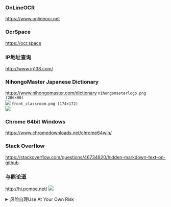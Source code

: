 ### OnLineOCR
https://www.onlineocr.net
### OcrSpace
https://ocr.space

### IP地址查询
http://www.ip138.com/

### NihongoMaster Japanese Dictionary
https://www.nihongomaster.com/dictionary
`nihongomasterlogo.png (286×90)`<br>
![](https://www.nihongomaster.com/images/nihongomasterlogo.png)
`front_classroom.png (174×172)`<br>
![](https://www.nihongomaster.com/images/front_classroom.png)

### Chrome 64bit Windows
https://www.chromedownloads.net/chrome64win/

### Stack Overflow
https://stackoverflow.com/questions/46734820/hidden-markdown-text-on-github

### 与熊论道
http://hi.pcmoe.net/
![](http://hi.pcmoe.net/img/info1.jpg)
<details><summary>风险自理Use At Your Own Risk</summary>

### stonEj
https://www.youtube.com/channel/UCghLs6s95LrBWOdlZUCH4qw
![](https://yt3.ggpht.com/a/AATXAJyd2U49hdVHTcirFGKuZaidppxWaM7H77Cv)

### 徐x冬bj格斗狂人
https://www.youtube.com/channel/UCIXOIjR2mp8tHz78DE0vj2A
![](https://yt3.ggpht.com/a/AATXAJx37N1wCH1y1L68RKAstImC-AtlrHSqpYJuUg)

### 陈qs
https://www.youtube.com/channel/UCv361SF6FKznoGPKEFG9Yhw
![](https://yt3.ggpht.com/a/AATXAJwGDGb62HH_vW61drPc0bMlmr4beZ1LsAG9Hg)
</details>
